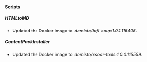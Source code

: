 
#### Scripts

##### HTMLtoMD

- Updated the Docker image to: *demisto/btfl-soup:1.0.1.115405*.

##### ContentPackInstaller

- Updated the Docker image to: *demisto/xsoar-tools:1.0.0.115559*.

